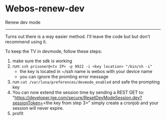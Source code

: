 # Webos-renew-dev
Renew dev mode

-----------------
Turns out there is a way easier method. I'll leave the code but but don't recommend using it.

To keep the TV in devmode, follow these steps:
1. make sure the sdk is working
2. run: `ssh prisoner@<tv IP> -p 9922 -i <key location> "/bin/sh -i"`
    -  the key is located in ~/ssh name is webos with your device name
    -  you can ignore the promting error message
3. run `cat /var/luna/preferences/devmode_enabled` and safe the prompting key
4. You can now extend the session time by sending a REST GET to: "https://developer.lge.com/secure/ResetDevModeSession.dev?sessionToken=<the key from step 3>" simply create a cronjob and your session will never expire.
5. profit
